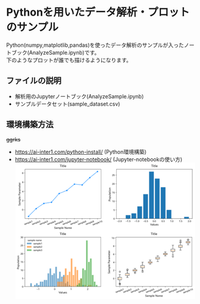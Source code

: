 # Pythonを用いたデータ解析・プロットのサンプル
Python(numpy,matplotlib,pandas)を使ったデータ解析のサンプルが入ったノートブック(AnalyzeSample.ipynb)です。  
下のようなプロットが誰でも描けるようになります。
## ファイルの説明
* 解析用のJupyterノートブック(AnalyzeSample.ipynb)
* サンプルデータセット(sample_dataset.csv)
## 環境構築方法
~~ggrks~~   
* https://ai-inter1.com/python-install/ (Python環境構築)   
* https://ai-inter1.com/jupyter-notebook/ (Jupyter-notebookの使い方)
![sample image](sample.png "sample")
